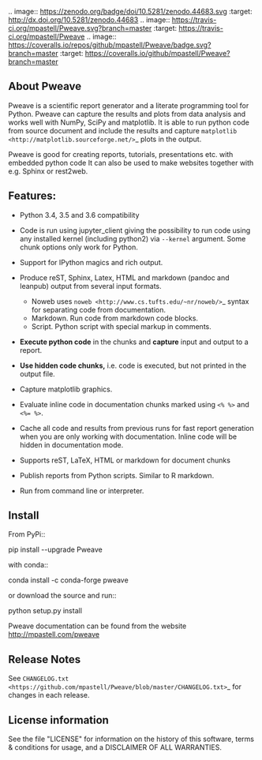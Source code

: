 .. image:: https://zenodo.org/badge/doi/10.5281/zenodo.44683.svg
   :target: http://dx.doi.org/10.5281/zenodo.44683
.. image:: https://travis-ci.org/mpastell/Pweave.svg?branch=master
   :target: https://travis-ci.org/mpastell/Pweave
.. image:: https://coveralls.io/repos/github/mpastell/Pweave/badge.svg?branch=master
   :target: https://coveralls.io/github/mpastell/Pweave?branch=master

About Pweave
-------------

Pweave is a scientific report generator and a literate programming
tool for Python. Pweave can capture the results and plots from data
analysis and works well with NumPy, SciPy and matplotlib. It is able to run
python code from source document and include the results and capture
`matplotlib <http://matplotlib.sourceforge.net/>`_ plots in the output.

Pweave is good for creating reports, tutorials, presentations etc. with embedded python
code It can also be used to make websites together with e.g. Sphinx or rest2web.

Features:
---------

* Python 3.4, 3.5 and 3.6 compatibility
* Code is run using jupyter_client giving the possibility to run code using any
  installed kernel (including python2) via `--kernel` argument. Some chunk options only work for Python.
* Support for IPython magics and rich output.
* Produce reST, Sphinx, Latex, HTML and markdown (pandoc and leanpub) output from several input formats.

    - Noweb  uses `noweb <http://www.cs.tufts.edu/~nr/noweb/>`_ syntax for separating code from documentation.
    - Markdown. Run code from markdown code blocks.
    - Script. Python script with special markup in comments.

* **Execute python code** in the chunks and **capture** input and output to a report.
* **Use hidden code chunks,** i.e. code is executed, but not printed in the output file.
* Capture matplotlib graphics.
* Evaluate inline code in documentation chunks marked using ``<% %>`` and ``<%= %>``.
* Cache all code and results from previous runs for fast report
  generation when you are only working with documentation. Inline code
  will be hidden in documentation mode.
* Supports reST, LaTeX, HTML or markdown for document chunks
* Publish reports from Python scripts. Similar to R markdown.
* Run from command line or interpreter.


Install
-----------------------

From PyPi::

  pip install --upgrade Pweave

with conda::

  conda install -c conda-forge pweave

or download the source and run::

  python setup.py install


Pweave documentation can be found from the website http://mpastell.com/pweave


Release Notes
-------------

See `CHANGELOG.txt <https://github.com/mpastell/Pweave/blob/master/CHANGELOG.txt>`_ for changes in each release.

License information
-------------------

See the file "LICENSE" for information on the history of this
software, terms & conditions for usage, and a DISCLAIMER OF ALL
WARRANTIES.
